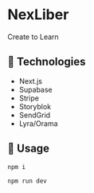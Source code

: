 # NexLiber
Create to Learn

## 🚀 Technologies
- Next.js
- Supabase
- Stripe
- Storyblok
- SendGrid
- Lyra/Orama

## 🔨 Usage
```bash
npm i
```

```bash
npm run dev
```
